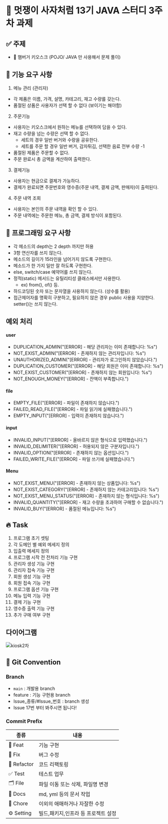 # 🦁 멋쟁이 사자처럼 13기 JAVA 스터디 3주차 과제

## ✅ 주제
- 🍔 햄버거 키오스크 (POJO/ JAVA 만 사용해서 문제 풀이)

## 📌 기능 요구 사항
1. 메뉴 관리 (관리자)
- 각 제품은 이름, 가격, 설명, 카테고리, 재고 수량를 갖는다.
-  품절된 상품은 사용자가 선택 할 수 없다 (보이기는 해야함)
2. 주문기능
- 사용자는 키오스크에서 원하는 메뉴를 선택하여 담을 수 있다.
-  재고 수량을 넘는 수량은 선택 할 수 없다.
    - 세트의 경우 일반 버거와 수량을 공유한다.
    - 세트를 주문 할 경우 일반 버거, 감자튀김, 선택한 음료 전부 수량 -1
- 품절된 제품은 주문할 수 없다.
- 주문 완료시 총 금액을 계산하여 출력한다.
3. 결제기능
- 사용자는 현금으로 결제가 가능하다.
- 결제가 완료되면 주문번호와 영수증(주문 내역, 결제 금액, 판매자)이 출력된다.
4. 주문 내역 조회
- 사용자는 본인의 주문 내역을 확인 할 수 있다.
- 주문 내역에는 주문한 메뉴, 총 금액, 결제 방식이 포함된다.

## 📌 프로그래밍 요구 사항
- 각 메소드의 depth는 2 depth 까지만 허용
- 3항 연산자를 쓰지 않는다.
- 메소드의 길이가 15라인을 넘어가지 않도록 구현한다.
- 메소드가 한 가지 일만 잘 하도록 구현한다.
- else, switch/case 예약어를 쓰지 않는다.
- 정적(static) 메서드는 유틸리티성 클래스에서만 사용한다.
    - ex) from(), of() 등.
- 하드코딩된 숫자 또는 문자열을 사용하지 않는다. (상수를 활용)
-  접근제어자를 명확히 구분하고, 필요하지 않은 경우 public 사용을 지양한다. setter()는 쓰지 않는다.

## 예외 처리
#### user
- DUPLICATION_ADMIN("[ERROR] - 해당 관리자는 이미 존재합니다: %s")
- NOT_EXIST_ADMIN("[ERROR] - 존재하지 않는 관리자입니다: %s")
- UNAUTHORIZED_ADMIN("[ERROR] - 관리자가 로그인하지 않았습니다.") 
- DUPLICATION_CUSTOMER("[ERROR] - 해당 회원은 이미 존재합니다: %s")
- NOT_EXIST_CUSTOMER("[ERROR] - 존재하지 않는 회원입니다: %s")
- NOT_ENOUGH_MONEY("[ERROR] - 잔액이 부족합니다.")
#### file
- EMPTY_FILE("[ERROR] - 파일이 존재하지 않습니다.")
- FAILED_READ_FILE("[ERROR] - 파일 읽기에 실패했습니다.")
- EMPTY_INPUT("[ERROR] - 입력이 존재하지 않습니다.")
#### input
- INVALID_INPUT("[ERROR] - 올바르지 않은 형식으로 입력했습니다.")
- INVALID_DELIMITER("[ERROR] - 허용되지 않은 구분자입니다.")
- INVALID_OPTION("[ERROR] - 존재하지 않는 옵션입니다.")
- FAILED_WRITE_FILE("[ERROR] - 파일 쓰기에 실패했습니다.")
#### Menu
- NOT_EXIST_MENU("[ERROR] - 존재하지 않는 상품입니다: %s")
- NOT_EXIST_CATEGORY("[ERROR] - 존재하지 않는 카테고리입니다: %s")
- NOT_EXIST_MENU_STATUS("[ERROR] - 존재하지 않는 형식입니다: %s")
- INVALID_QUANTITY("[ERROR] - 재고 수량을 초과하여 구매할 수 없습니다.")
- INVALID_BUY("[ERROR] - 품절된 메뉴입니다: %s")

## 🔥 Task
1. 프로그램 초기 셋팅
2. 각 도메인 별 예외 메세지 정의 
3. 입출력 메세지 정의
4. 프로그램 시작 전 전처리 기능 구현
5. 관리자 생성 기능 구현
6. 관리자 접속 기능 구현
7. 회원 생성 기능 구현
8. 회원 접속 기능 구현
9. 프로그램 옵션 기능 구현
10. 메뉴 입력 기능 구현
11. 결제 기능 구현
12. 영수증 출력 기능 구현
13. 추가 구매 여부 구현

## 다이어그램
![kiosk2차](https://github.com/user-attachments/assets/0e26512d-23a8-4f25-9eb5-fff3aefb62e2)



## 🤝 Git Convention

### Branch
- `main` : 개발용 branch
- feature : 기능 구현용 branch
- Issue_종류/#Issue_번호 : branch 생성
- Issue 17번 부터 봐주시면 됩니다!

### Commit Prefix

| 종류        | 내용                                             |
|-----------| ------------------------------------------------ |
| 💫 Feat        | 기능 구현                                          |
| 🐛 Fix    | 버그 수정                                           |
| 🔨 Refactor | 코드 리팩토링                                         |
| ✅ Test    | 테스트 업무                                        |
| 🗂️  File   | 파일 이동 또는 삭제, 파일명 변경                         |
| 📝 Docs   | md, yml 등의 문서 작업                               |
| 🔧 Chore  | 이외의 애매하거나 자잘한 수정                            |
| ⚙️ Setting | 빌드,패키지,인프라 등 프로젝트 설정                           |
